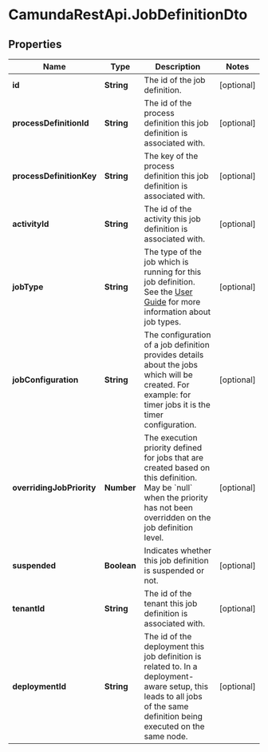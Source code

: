 # CamundaRestApi.JobDefinitionDto

## Properties
Name | Type | Description | Notes
------------ | ------------- | ------------- | -------------
**id** | **String** | The id of the job definition. | [optional] 
**processDefinitionId** | **String** | The id of the process definition this job definition is associated with. | [optional] 
**processDefinitionKey** | **String** | The key of the process definition this job definition is associated with. | [optional] 
**activityId** | **String** | The id of the activity this job definition is associated with. | [optional] 
**jobType** | **String** | The type of the job which is running for this job definition. See the [User Guide](https://docs.camunda.org/manual/develop/user-guide/process-engine/the-job-executor/#job-creation) for more information about job types. | [optional] 
**jobConfiguration** | **String** | The configuration of a job definition provides details about the jobs which will be created. For example: for timer jobs it is the timer configuration. | [optional] 
**overridingJobPriority** | **Number** | The execution priority defined for jobs that are created based on this definition. May be &#x60;null&#x60; when the priority has not been overridden on the job definition level. | [optional] 
**suspended** | **Boolean** | Indicates whether this job definition is suspended or not. | [optional] 
**tenantId** | **String** | The id of the tenant this job definition is associated with. | [optional] 
**deploymentId** | **String** | The id of the deployment this job definition is related to. In a deployment-aware setup, this leads to all jobs of the same definition being executed on the same node. | [optional] 
